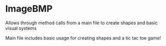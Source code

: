 # ImageBMP
Allows through method calls from a main file to create shapes and basic visual systems


Main file includes basic usage for creating shapes and a tic tac toe game!
